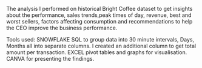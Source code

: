 The analysis I performed on historical Bright Coffee dataset to get insights about the performance, sales trends,peak times of day, revenue, best and worst sellers, factors affecting consumption and 
recommendations to help the CEO improve the business performance.

Tools used:
  SNOWFLAKE SQL to group data into 30 minute intervals, Days, Months all into separate columns. I created an additional column to get total amount per transaction.
  EXCEL pivot tables and graphs for visualisation.
  CANVA for presenting the findings.
  
  
